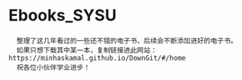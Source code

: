 # Ebooks_SYSU
      整理了这几年看过的一些还不错的电子书，后续会不断添加进好的电子书。
      如果只想下载其中某一本，复制链接进此网站：https://minhaskamal.github.io/DownGit/#/home
      祝各位小伙伴学业进步！
